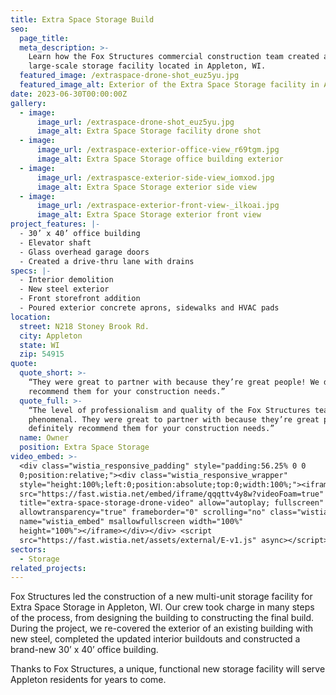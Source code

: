 ```yaml
---
title: Extra Space Storage Build
seo:
  page_title:
  meta_description: >-
    Learn how the Fox Structures commercial construction team created a
    large-scale storage facility located in Appleton, WI.
  featured_image: /extraspace-drone-shot_euz5yu.jpg
  featured_image_alt: Exterior of the Extra Space Storage facility in Appleton, WI
date: 2023-06-30T00:00:00Z
gallery:
  - image:
      image_url: /extraspace-drone-shot_euz5yu.jpg
      image_alt: Extra Space Storage facility drone shot
  - image:
      image_url: /extraspace-exterior-office-view_r69tgm.jpg
      image_alt: Extra Space Storage office building exterior
  - image:
      image_url: /extraspasce-exterior-side-view_iomxod.jpg
      image_alt: Extra Space Storage exterior side view
  - image:
      image_url: /extraspace-exterior-front-view-_ilkoai.jpg
      image_alt: Extra Space Storage exterior front view
project_features: |-
  - 30’ x 40’ office building
  - Elevator shaft
  - Glass overhead garage doors
  - Created a drive-thru lane with drains 
specs: |-
  - Interior demolition
  - New steel exterior
  - Front storefront addition
  - Poured exterior concrete aprons, sidewalks and HVAC pads 
location:
  street: N218 Stoney Brook Rd.
  city: Appleton
  state: WI
  zip: 54915
quote:
  quote_short: >-
    “They were great to partner with because they’re great people! We definitely
    recommend them for your construction needs.”
  quote_full: >-
    “The level of professionalism and quality of the Fox Structures team is
    phenomenal. They were great to partner with because they’re great people! We
    definitely recommend them for your construction needs.”
  name: Owner
  position: Extra Space Storage
video_embed: >-
  <div class="wistia_responsive_padding" style="padding:56.25% 0 0
  0;position:relative;"><div class="wistia_responsive_wrapper"
  style="height:100%;left:0;position:absolute;top:0;width:100%;"><iframe
  src="https://fast.wistia.net/embed/iframe/qqqttv4y8w?videoFoam=true"
  title="extra-space-storage-drone-video" allow="autoplay; fullscreen"
  allowtransparency="true" frameborder="0" scrolling="no" class="wistia_embed"
  name="wistia_embed" msallowfullscreen width="100%"
  height="100%"></iframe></div></div> <script
  src="https://fast.wistia.net/assets/external/E-v1.js" async></script>
sectors:
  - Storage
related_projects:
---
```

Fox Structures led the construction of a new multi-unit storage facility for Extra Space Storage in Appleton, WI. Our crew took charge in many steps of the process, from designing the building to constructing the final build. During the project, we re-covered the exterior of an existing building with new steel, completed the updated interior buildouts and constructed a brand-new 30’ x 40’ office building. 

Thanks to Fox Structures, a unique, functional new storage facility will serve Appleton residents for years to come. 